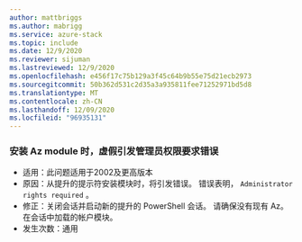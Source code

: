 ```yaml
---
author: mattbriggs
ms.author: mabrigg
ms.service: azure-stack
ms.topic: include
ms.date: 12/9/2020
ms.reviewer: sijuman
ms.lastreviewed: 12/9/2020
ms.openlocfilehash: e456f17c75b129a3f45c64b9b55e75d21ecb2973
ms.sourcegitcommit: 50b362d531c2d35a3a935811fee71252971bd5d8
ms.translationtype: MT
ms.contentlocale: zh-CN
ms.lasthandoff: 12/09/2020
ms.locfileid: "96935131"
---
```

### <a name="when-installing-az-module-falsely-throws-admin-rights-required-error"></a>安装 Az module 时，虚假引发管理员权限要求错误

- 适用：此问题适用于2002及更高版本
- 原因：从提升的提示符安装模块时，将引发错误。 错误表明， `Administrator rights required` 。
- 修正：关闭会话并启动新的提升的 PowerShell 会话。 请确保没有现有 Az。 在会话中加载的帐户模块。
- 发生次数：通用
